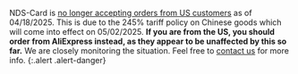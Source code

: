 NDS-Card is [no longer accepting orders from US customers](https://www.nds-card.com/NewsShow.asp?NewsID=1344) as of 04/18/2025. This is due to the 245% tariff policy on Chinese goods which will come into effect on 05/02/2025. **If you are from the US, you should order from AliExpress instead, as they appear to be unaffected by this so far.** We are closely monitoring the situation. Feel free to [contact us](/contact) for more info.
{:.alert .alert-danger}

